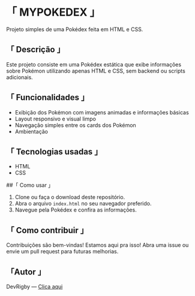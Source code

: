 # 「 MYPOKEDEX 」

Projeto simples de uma Pokédex feita em HTML e CSS.

## 「 Descrição 」

Este projeto consiste em uma Pokédex estática que exibe informações sobre Pokémon utilizando apenas HTML e CSS, sem backend ou scripts adicionais.

## 「 Funcionalidades 」

- Exibição dos Pokémon com imagens animadas e informações básicas
- Layout responsivo e visual limpo
- Navegação simples entre os cards dos Pokémon
- Ambientação

## 「 Tecnologias usadas 」

- HTML
- CSS

##「 Como usar 」

1. Clone ou faça o download deste repositório.
2. Abra o arquivo `index.html` no seu navegador preferido.
3. Navegue pela Pokédex e confira as informações.

## 「 Como contribuir 」

Contribuições são bem-vindas! Estamos aqui pra isso! Abra uma issue ou envie um pull request para futuras melhorias.

## 「Autor 」


DevRigby — [Clica aqui](https://github.com/DevRigby)


